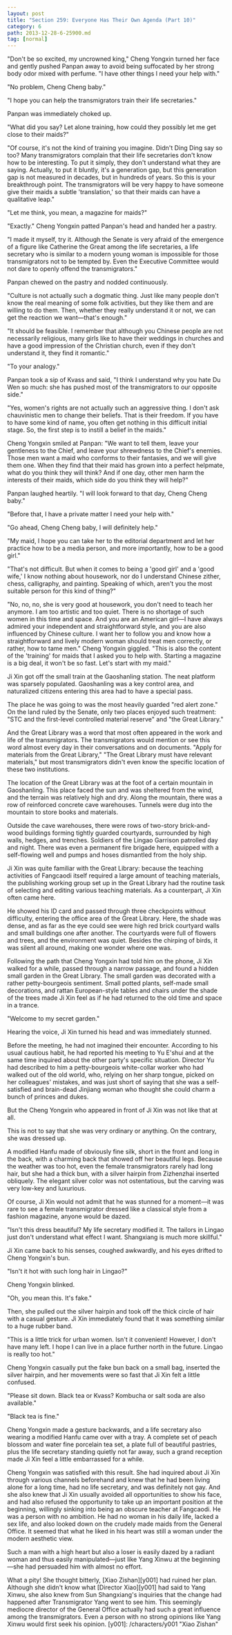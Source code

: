 ```yaml
---
layout: post
title: "Section 259: Everyone Has Their Own Agenda (Part 10)"
category: 6
path: 2013-12-28-6-25900.md
tag: [normal]
---
```


"Don't be so excited, my uncrowned king," Cheng Yongxin turned her face and gently pushed Panpan away to avoid being suffocated by her strong body odor mixed with perfume. "I have other things I need your help with."

"No problem, Cheng Cheng baby."

"I hope you can help the transmigrators train their life secretaries."

Panpan was immediately choked up.

"What did you say? Let alone training, how could they possibly let me get close to their maids?"

"Of course, it's not the kind of training you imagine. Didn't Ding Ding say so too? Many transmigrators complain that their life secretaries don't know how to be interesting. To put it simply, they don't understand what they are saying. Actually, to put it bluntly, it's a generation gap, but this generation gap is not measured in decades, but in hundreds of years. So this is your breakthrough point. The transmigrators will be very happy to have someone give their maids a subtle 'translation,' so that their maids can have a qualitative leap."

"Let me think, you mean, a magazine for maids?"

"Exactly." Cheng Yongxin patted Panpan's head and handed her a pastry.

"I made it myself, try it. Although the Senate is very afraid of the emergence of a figure like Catherine the Great among the life secretaries, a life secretary who is similar to a modern young woman is impossible for those transmigrators not to be tempted by. Even the Executive Committee would not dare to openly offend the transmigrators."

Panpan chewed on the pastry and nodded continuously.

"Culture is not actually such a dogmatic thing. Just like many people don't know the real meaning of some folk activities, but they like them and are willing to do them. Then, whether they really understand it or not, we can get the reaction we want—that's enough."

"It should be feasible. I remember that although you Chinese people are not necessarily religious, many girls like to have their weddings in churches and have a good impression of the Christian church, even if they don't understand it, they find it romantic."

"To your analogy."

Panpan took a sip of Kvass and said, "I think I understand why you hate Du Wen so much: she has pushed most of the transmigrators to our opposite side."

"Yes, women's rights are not actually such an aggressive thing. I don't ask chauvinistic men to change their beliefs. That is their freedom. If you have to have some kind of name, you often get nothing in this difficult initial stage. So, the first step is to instill a belief in the maids."

Cheng Yongxin smiled at Panpan: "We want to tell them, leave your gentleness to the Chief, and leave your shrewdness to the Chief's enemies. Those men want a maid who conforms to their fantasies, and we will give them one. When they find that their maid has grown into a perfect helpmate, what do you think they will think? And if one day, other men harm the interests of their maids, which side do you think they will help?"

Panpan laughed heartily. "I will look forward to that day, Cheng Cheng baby."

"Before that, I have a private matter I need your help with."

"Go ahead, Cheng Cheng baby, I will definitely help."

"My maid, I hope you can take her to the editorial department and let her practice how to be a media person, and more importantly, how to be a good girl."

"That's not difficult. But when it comes to being a 'good girl' and a 'good wife,' I know nothing about housework, nor do I understand Chinese zither, chess, calligraphy, and painting. Speaking of which, aren't you the most suitable person for this kind of thing?"

"No, no, no, she is very good at housework, you don't need to teach her anymore. I am too artistic and too quiet. There is no shortage of such women in this time and space. And you are an American girl—I have always admired your independent and straightforward style, and you are also influenced by Chinese culture. I want her to follow you and know how a straightforward and lively modern woman should treat men correctly, or rather, how to tame men." Cheng Yongxin giggled. "This is also the content of the 'training' for maids that I asked you to help with. Starting a magazine is a big deal, it won't be so fast. Let's start with my maid."

Ji Xin got off the small train at the Gaoshanling station. The neat platform was sparsely populated. Gaoshanling was a key control area, and naturalized citizens entering this area had to have a special pass.

The place he was going to was the most heavily guarded "red alert zone." On the land ruled by the Senate, only two places enjoyed such treatment: "STC and the first-level controlled material reserve" and "the Great Library."

And the Great Library was a word that most often appeared in the work and life of the transmigrators. The transmigrators would mention or see this word almost every day in their conversations and on documents. "Apply for materials from the Great Library," "The Great Library must have relevant materials," but most transmigrators didn't even know the specific location of these two institutions.

The location of the Great Library was at the foot of a certain mountain in Gaoshanling. This place faced the sun and was sheltered from the wind, and the terrain was relatively high and dry. Along the mountain, there was a row of reinforced concrete cave warehouses. Tunnels were dug into the mountain to store books and materials.

Outside the cave warehouses, there were rows of two-story brick-and-wood buildings forming tightly guarded courtyards, surrounded by high walls, hedges, and trenches. Soldiers of the Lingao Garrison patrolled day and night. There was even a permanent fire brigade here, equipped with a self-flowing well and pumps and hoses dismantled from the holy ship.

Ji Xin was quite familiar with the Great Library: because the teaching activities of Fangcaodi itself required a large amount of teaching materials, the publishing working group set up in the Great Library had the routine task of selecting and editing various teaching materials. As a counterpart, Ji Xin often came here.

He showed his ID card and passed through three checkpoints without difficulty, entering the office area of the Great Library. Here, the shade was dense, and as far as the eye could see were high red brick courtyard walls and small buildings one after another. The courtyards were full of flowers and trees, and the environment was quiet. Besides the chirping of birds, it was silent all around, making one wonder where one was.

Following the path that Cheng Yongxin had told him on the phone, Ji Xin walked for a while, passed through a narrow passage, and found a hidden small garden in the Great Library. The small garden was decorated with a rather petty-bourgeois sentiment. Small potted plants, self-made small decorations, and rattan European-style tables and chairs under the shade of the trees made Ji Xin feel as if he had returned to the old time and space in a trance.

"Welcome to my secret garden."

Hearing the voice, Ji Xin turned his head and was immediately stunned.

Before the meeting, he had not imagined their encounter. According to his usual cautious habit, he had reported his meeting to Yu E'shui and at the same time inquired about the other party's specific situation. Director Yu had described to him a petty-bourgeois white-collar worker who had walked out of the old world, who, relying on her sharp tongue, picked on her colleagues' mistakes, and was just short of saying that she was a self-satisfied and brain-dead Jinjiang woman who thought she could charm a bunch of princes and dukes.

But the Cheng Yongxin who appeared in front of Ji Xin was not like that at all.

This is not to say that she was very ordinary or anything. On the contrary, she was dressed up.

A modified Hanfu made of obviously fine silk, short in the front and long in the back, with a charming back that showed off her beautiful legs. Because the weather was too hot, even the female transmigrators rarely had long hair, but she had a thick bun, with a silver hairpin from Zizhenzhai inserted obliquely. The elegant silver color was not ostentatious, but the carving was very low-key and luxurious.

Of course, Ji Xin would not admit that he was stunned for a moment—it was rare to see a female transmigrator dressed like a classical style from a fashion magazine, anyone would be dazed.

"Isn't this dress beautiful? My life secretary modified it. The tailors in Lingao just don't understand what effect I want. Shangxiang is much more skillful."

Ji Xin came back to his senses, coughed awkwardly, and his eyes drifted to Cheng Yongxin's bun.

"Isn't it hot with such long hair in Lingao?"

Cheng Yongxin blinked.

"Oh, you mean this. It's fake."

Then, she pulled out the silver hairpin and took off the thick circle of hair with a casual gesture. Ji Xin immediately found that it was something similar to a huge rubber band.

"This is a little trick for urban women. Isn't it convenient! However, I don't have many left. I hope I can live in a place further north in the future. Lingao is really too hot."

Cheng Yongxin casually put the fake bun back on a small bag, inserted the silver hairpin, and her movements were so fast that Ji Xin felt a little confused.

"Please sit down. Black tea or Kvass? Kombucha or salt soda are also available."

"Black tea is fine."

Cheng Yongxin made a gesture backwards, and a life secretary also wearing a modified Hanfu came over with a tray. A complete set of peach blossom and water fine porcelain tea set, a plate full of beautiful pastries, plus the life secretary standing quietly not far away, such a grand reception made Ji Xin feel a little embarrassed for a while.

Cheng Yongxin was satisfied with this result. She had inquired about Ji Xin through various channels beforehand and knew that he had been living alone for a long time, had no life secretary, and was definitely not gay. And she also knew that Ji Xin usually avoided all opportunities to show his face, and had also refused the opportunity to take up an important position at the beginning, willingly sinking into being an obscure teacher at Fangcaodi. He was a person with no ambition. He had no woman in his daily life, lacked a sex life, and also looked down on the crudely made maids from the General Office. It seemed that what he liked in his heart was still a woman under the modern aesthetic view.

Such a man with a high heart but also a loser is easily dazed by a radiant woman and thus easily manipulated—just like Yang Xinwu at the beginning—she had persuaded him with almost no effort.

What a pity! She thought bitterly, [Xiao Zishan][y001] had ruined her plan. Although she didn't know what [Director Xiao][y001] had said to Yang Xinwu, she also knew from Sun Shangxiang's inquiries that the change had happened after Transmigrator Yang went to see him. This seemingly mediocre director of the General Office actually had such a great influence among the transmigrators. Even a person with no strong opinions like Yang Xinwu would first seek his opinion.
[y001]: /characters/y001 "Xiao Zishan"